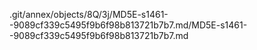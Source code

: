 .git/annex/objects/8Q/3j/MD5E-s1461--9089cf339c5495f9b6f98b813721b7b7.md/MD5E-s1461--9089cf339c5495f9b6f98b813721b7b7.md